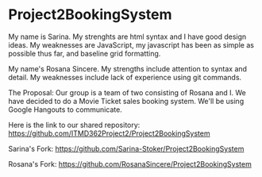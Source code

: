 # Project2BookingSystem

My name is Sarina. My strenghts are html syntax and I have good design ideas. My weaknesses are JavaScript, my javascript has been as simple as possible thus far,
and baseline grid formatting.

My name's Rosana Sincere. My strengths include attention to syntax and detail. My weaknesses include lack of experience using git commands.

The Proposal:
Our group is a team of two consisting of Rosana and I. We have decided to do a Movie Ticket sales booking system. We'll be using Google Hangouts to communicate.

Here is the link to our shared repository: https://github.com/ITMD362Project2/Project2BookingSystem

Sarina's Fork: https://github.com/Sarina-Stoker/Project2BookingSystem

Rosana's Fork: https://github.com/RosanaSincere/Project2BookingSystem
